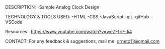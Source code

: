 DESCRIPTION:
	-Sample Analog Clock Design 


TECHNOLOGY & TOOLS USED:
	-HTML
	-CSS
  -JavaScript
	-git
	-gitHub
	-VSCode
	
Resources : https://www.youtube.com/watch?v=weZFfrjF-k4


CONTACT:
For any feedback & suggestions,
mail me: orneto11@gmail.com

